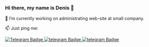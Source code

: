 ### Hi there, my name is Denis 👋

🔭 I’m currently working on administrating web-site at small company.

📫 Just ping me: 
<div id="badges">
  <a href="https://t.me/ErkhanDV" width: "50px" display: "block">
    <img src="https://upload.wikimedia.org/wikipedia/commons/thumb/8/82/Telegram_logo.svg/2048px-Telegram_logo.svg.png" alt="Telegram Badge"/>
  </a>
  <a href="https://discord.com/users/544904397511983109">
    <img src="https://img.shields.io/badge/discord-black?style=for-the-badge&logo=discord&logoColor=white" alt="telegram Badge"/>
  </a>
  <a href="https://discord.com/users/544904397511983109">
    <img src="https://img.shields.io/badge/discord-black?style=for-the-badge&logo=discord&logoColor=white" alt="telegram Badge"/>
  </a>
</div>
